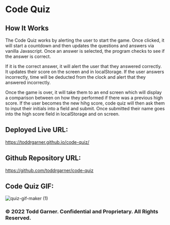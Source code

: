 # Code Quiz

## How It Works

The Code Quiz works by alerting the user to start the game. Once clicked, it will start a countdown and then updates the questions and answers via vanilla Javascript. Once an answer is selected, the program checks to see if the answer is correct. 

If it is the correct answer, it will alert the user that they answered correctly. It updates their score on the screen and in localStorage. If the user answers incorrectly, time will be deducted from the clock and alert that they answered incorrectly. 

Once the game is over, it will take them to an end screen which will display a comparison between on how they performed if there was a previous high score. If the user becomes the new hihg score, code quiz will then ask them to input their initials into a field and submit. Once submitted their name goes into the high score field in localStorage and on screen.

## Deployed Live URL:
 https://toddrgarner.github.io/code-quiz/
 
## Github Repository URL:
https://github.com/toddrgarner/code-quiz

## Code Quiz GIF:

![quiz-gif-maker (1)](https://user-images.githubusercontent.com/110719370/189459834-cb5351d4-fd4e-428a-9863-3947e3614ef9.gif)

### © 2022 Todd Garner. Confidential and Proprietary. All Rights Reserved.
